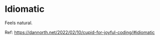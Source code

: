 # Idiomatic

Feels natural.

Ref: https://dannorth.net/2022/02/10/cupid-for-joyful-coding/#idiomatic

